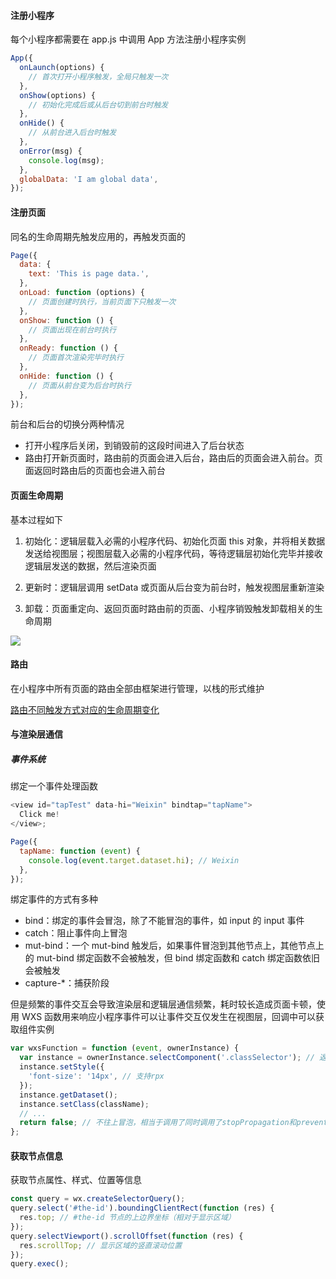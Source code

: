 #### 注册小程序

每个小程序都需要在 app.js 中调用 App 方法注册小程序实例

```js
App({
  onLaunch(options) {
    // 首次打开小程序触发，全局只触发一次
  },
  onShow(options) {
    // 初始化完成后或从后台切到前台时触发
  },
  onHide() {
    // 从前台进入后台时触发
  },
  onError(msg) {
    console.log(msg);
  },
  globalData: 'I am global data',
});
```

#### 注册页面

同名的生命周期先触发应用的，再触发页面的

```js
Page({
  data: {
    text: 'This is page data.',
  },
  onLoad: function (options) {
    // 页面创建时执行，当前页面下只触发一次
  },
  onShow: function () {
    // 页面出现在前台时执行
  },
  onReady: function () {
    // 页面首次渲染完毕时执行
  },
  onHide: function () {
    // 页面从前台变为后台时执行
  },
});
```

前台和后台的切换分两种情况

- 打开小程序后关闭，到销毁前的这段时间进入了后台状态
- 路由打开新页面时，路由前的页面会进入后台，路由后的页面会进入前台。页面返回时路由后的页面也会进入前台

#### 页面生命周期

基本过程如下

1. 初始化：逻辑层载入必需的小程序代码、初始化页面 this 对象，并将相关数据发送给视图层；视图层载入必需的小程序代码，等待逻辑层初始化完毕并接收逻辑层发送的数据，然后渲染页面

2. 更新时：逻辑层调用 setData 或页面从后台变为前台时，触发视图层重新渲染

3. 卸载：页面重定向、返回页面时路由前的页面、小程序销毁触发卸载相关的生命周期

![](https://res.wx.qq.com/wxdoc/dist/assets/img/page-lifecycle.2e646c86.png)

#### 路由

在小程序中所有页面的路由全部由框架进行管理，以栈的形式维护

[路由不同触发方式对应的生命周期变化](https://developers.weixin.qq.com/miniprogram/dev/framework/app-service/route.html)

#### 与渲染层通信

##### 事件系统

绑定一个事件处理函数

```js
<view id="tapTest" data-hi="Weixin" bindtap="tapName">
  Click me!
</view>;

Page({
  tapName: function (event) {
    console.log(event.target.dataset.hi); // Weixin
  },
});
```

绑定事件的方式有多种

- bind：绑定的事件会冒泡，除了不能冒泡的事件，如 input 的 input 事件
- catch：阻止事件向上冒泡
- mut-bind：一个 mut-bind 触发后，如果事件冒泡到其他节点上，其他节点上的 mut-bind 绑定函数不会被触发，但 bind 绑定函数和 catch 绑定函数依旧会被触发
- capture-\*：捕获阶段

但是频繁的事件交互会导致渲染层和逻辑层通信频繁，耗时较长造成页面卡顿，使用 WXS 函数用来响应小程序事件可以让事件交互仅发生在视图层，回调中可以获取组件实例

```js
var wxsFunction = function (event, ownerInstance) {
  var instance = ownerInstance.selectComponent('.classSelector'); // 返回组件的实例
  instance.setStyle({
    'font-size': '14px', // 支持rpx
  });
  instance.getDataset();
  instance.setClass(className);
  // ...
  return false; // 不往上冒泡，相当于调用了同时调用了stopPropagation和preventDefault
};
```

#### 获取节点信息

获取节点属性、样式、位置等信息

```js
const query = wx.createSelectorQuery();
query.select('#the-id').boundingClientRect(function (res) {
  res.top; // #the-id 节点的上边界坐标（相对于显示区域）
});
query.selectViewport().scrollOffset(function (res) {
  res.scrollTop; // 显示区域的竖直滚动位置
});
query.exec();
```
